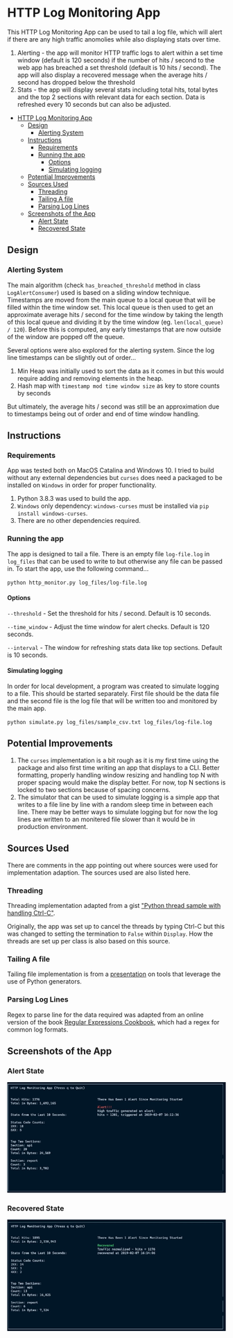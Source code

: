 # HTTP Log Monitoring App

This HTTP Log Monitoring App can be used to tail a log file, which will alert if there are any high traffic anomolies while also displaying stats over time.

1. Alerting - the app will monitor HTTP traffic logs to alert within a set time window (default is 120 seconds) if the number of hits / second to the web app has breached a set threshold (default is 10 hits / second). The app will also display a recovered message when the average hits / second has dropped below the threshold
2. Stats - the app will display several stats including total hits, total bytes and the top 2 sections with relevant data for each section. Data is refreshed every 10 seconds but can also be adjusted.

- [HTTP Log Monitoring App](#http-log-monitoring-app)
  - [Design](#design)
    - [Alerting System](#alerting-system)
  - [Instructions](#instructions)
    - [Requirements](#requirements)
    - [Running the app](#running-the-app)
      - [Options](#options)
      - [Simulating logging](#simulating-logging)
  - [Potential Improvements](#potential-improvements)
  - [Sources Used](#sources-used)
    - [Threading](#threading)
    - [Tailing A file](#tailing-a-file)
    - [Parsing Log Lines](#parsing-log-lines)
  - [Screenshots of the App](#screenshots-of-the-app)
    - [Alert State](#alert-state)
    - [Recovered State](#recovered-state)

## Design

### Alerting System

The main algorithm (check `has_breached_threshold` method in class `LogAlertConsumer`) used is based on a sliding window technique. Timestamps are moved from the main queue to a local queue that will be filled within the time window set. This local queue is then used to get an approximate average hits / second for the time window by taking the length of this local queue and dividing it by the time window (eg. `len(local_queue) / 120`). Before this is computed, any early timestamps that are now outside of the window are popped off the queue.

Several options were also explored for the alerting system. Since the log line timestamps can be slightly out of order...

1. Min Heap was initially used to sort the data as it comes in but this would require adding and removing elements in the heap.
2. Hash map with `timestamp mod time window size` as key to store counts by seconds

But ultimately, the average hits / second was still be an approximation due to timestamps being out of order and end of time window handling.

## Instructions

### Requirements

App was tested both on MacOS Catalina and Windows 10. I tried to build without any external dependencies but `curses` does need a packaged to be installed on `Windows` in order for proper functionality.

1. Python 3.8.3 was used to build the app.
2. `Windows` only dependency: `windows-curses` must be installed via `pip install windows-curses`.
3. There are no other dependencies required.

### Running the app

The app is designed to tail a file. There is an empty file `log-file.log` in `log_files` that can be used to write to but otherwise any file can be passed in. To start the app, use the following command...

`python http_monitor.py log_files/log-file.log`

#### Options

`--threshold` - Set the threshold for hits / second. Default is 10 seconds.

`--time_window` - Adjust the time window for alert checks. Default is 120 seconds.

`--interval` - The window for refreshing stats data like top sections. Default is 10 seconds.

#### Simulating logging

In order for local development, a program was created to simulate logging to a file. This should be started separately. First file should be the data file and the second file is the log file that will be written too and monitored by the main app.

`python simulate.py log_files/sample_csv.txt log_files/log-file.log`

## Potential Improvements

1. The `curses` implementation is a bit rough as it is my first time using the package and also first time writing an app that displays to a CLI. Better formatting, properly handling window resizing and handling top N with proper spacing would make the display better. For now, top N sections is locked to two sections because of spacing concerns.
2. The simulator that can be used to simulate logging is a simple app that writes to a file line by line with a random sleep time in between each line. There may be better ways to simulate logging but for now the log lines are written to an monitered file slower than it would be in production environment.

## Sources Used

There are comments in the app pointing out where sources were used for implementation adaption. The sources used are also listed here.

### Threading

Threading implementation adapted from a gist ["Python thread sample with handling Ctrl-C"](https://gist.github.com/ruedesign/5218221).

Originally, the app was set up to cancel the threads by typing Ctrl-C but this was changed to setting the termination to `False` within `Display`. How the threads are set up per class is also based on this source.

### Tailing A file

Tailing file implementation is from a [presentation](https://github.com/dabeaz/generators/) on tools that leverage the use of Python generators.

### Parsing Log Lines

Regex to parse line for the data required was adapted from an online version of the book [Regular Expressions Cookbook](https://www.oreilly.com/library/view/regular-expressions-cookbook/9781449327453/ch07s12.html), which had a regex for common log formats.

## Screenshots of the App

### Alert State

![Alert Image](./screenshots/alert.jpg)

### Recovered State

![Recovered Image](./screenshots/recovered.jpg)

